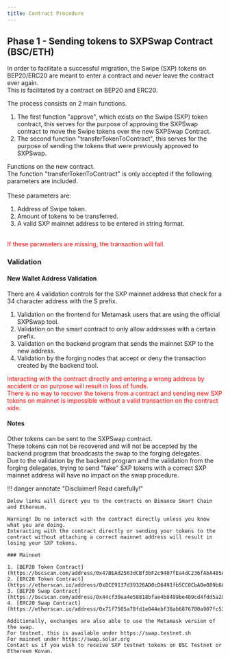 ```yaml
---
title: Contract Procedure
---
```




## Phase 1 - Sending tokens to SXPSwap Contract (BSC/ETH)

In order to facilitate a successful migration, the Swipe (SXP) tokens on BEP20/ERC20 are meant to enter a contract and never leave the contract ever again.<br />
This is facilitated by a contract on BEP20 and ERC20. 

The process consists on 2 main functions.<br />
1. The first function "approve", which exists on the Swipe (SXP) token contract, this serves for the purpose of approving the SXPSwap contract to move the Swipe tokens over the new SXPSwap Contract.<br />
2. The second function "transferTokenToContract", this serves for the purpose of sending the tokens that were previously approved to SXPSwap.<br />

Functions on the new contract.<br />
The function "transferTokenToContract" is only accepted if the following parameters are included.<br />
<br />
These parameters are:<br />

1. Address of Swipe token.<br />
2. Amount of tokens to be transferred.<br />
3. A valid SXP mainnet address to be entered in string format.<br />
<br />
<span style="color:red">If these parameters are missing, the transaction will fail.</span><br />

### Validation

#### New Wallet Address Validation

There are 4 validation controls for the SXP mainnet address that check for a 34 character address with the S prefix.<br />
1. Validation on the frontend for Metamask users that are using the official SXPSwap tool.<br />
2. Validation on the smart contract to only allow addresses with a certain prefix. <br />
3. Validation on the backend program that sends the mainnet SXP to the new address.<br />
4. Validation by the forging nodes that accept or deny the transaction created by the backend tool.<br />

<span style="color:red">
Interacting with the contract directly and entering a wrong address by accident or on purpose will result in loss of funds.<br />
There is no way to recover the tokens from a contract and sending new SXP tokens on mainnet is impossible without a valid transaction on the contract side.
</span>

#### Notes

Other tokens can be sent to the SXPSwap contract. <br />
These tokens can not be recovered and will not be accepted by the backend program that broadcasts the swap to the forging delegates.<br />
Due to the validation by the backend program and the validation from the forging delegates, trying to send "fake" SXP tokens with a correct SXP mainnet address will have no impact on the swap procedure.<br />

!!! danger annotate "Disclaimer! Read carefully!"

    Below links will direct you to the contracts on Binance Smart Chain and Ethereum.
    
    Warning! Do no interact with the contract directly unless you know what you are doing.
    Interacting with the contract directly or sending your tokens to the contract without attaching a correct mainnet address will result in losing your SXP tokens.

    ### Mainnet

    1. [BEP20 Token Contract](https://bscscan.com/address/0x47BEAd2563dCBf3bF2c9407fEa4dC236fAbA485A#code)
    2. [ERC20 Token Contract](https://etherscan.io/address/0x8CE9137d39326AD0cD6491fb5CC0CbA0e089b6A9#code)
    3. [BEP20 Swap Contract](https://bscscan.com/address/0x44cf30ea4e58818bfae4b8499be409cd4fdd5a20#code)
    4. [ERC20 Swap Contract](https://etherscan.io/address/0x71f7505a78fd1e044ebf38ab6876700a907fc53a#code)

    Additionally, exchanges are also able to use the Metamask version of the swap.
    For testnet, this is available under https://swap.testnet.sh
    For mainnet under https://swap.solar.org 
    Contact us if you wish to receive SXP testnet tokens on BSC Testnet or Ethereum Kovan.


